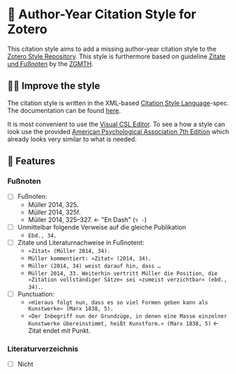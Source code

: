# 📑 Author-Year Citation Style for Zotero

This citation style aims to add a missing author-year citation style to the [Zotero Style Repository](https://www.zotero.org/styles). This style is furthermore  based on guideline [<ins>Zitate und Fußnoten</ins>](https://www.gmth.de/formatierung.aspx#zf) by the [ZGMTH](https://www.gmth.de/zeitschrift.aspx).

## 🧑‍💻 Improve the style

The citation style is written in the XML-based [Citation Style Language](https://citationstyles.org/)-spec. The documentation can be found [here](https://docs.citationstyles.org/en/stable/specification.html).

It is most convenient to use the [Visual CSL Editor](https://editor.citationstyles.org/visualEditor/). To see a how a style can look use the provided [American Psychological Association 7th Edition](apa.csl) which already looks very similar to what is needed.

## 💎 Features

### Fußnoten

- [ ] Fußnoten: 
    - Müller 2014, 325.
    - Müller 2014, 325f.
    - Müller 2014, 325–327. ← "En Dash" (`⌥ -`)
- [ ] Unmittelbar folgende Verweise auf die gleiche Publikation
    - `Ebd., 34.`
- [ ] Zitate und Literaturnachweise in Fußnotent: 
    - `»Zitat« (Müller 2014, 34).`
    - `Müller kommentiert: »Zitat« (2014, 34).`
    - `Müller (2014, 34) weist darauf hin, dass …`
    - `Müller 2014, 33. Weiterhin vertritt Müller die Position, die »Zitation vollständiger Sätze« sei »zumeist verzichtbar« (ebd., 34).`.
- [ ] Punctuation: 
    - `»Hieraus folgt nun, dass es so viel Formen geben kann als Kunstwerke« (Marx 1838, 5).`
    - `»Der Inbegriff nun der Grundzüge, in denen eine Masse einzelner Kunstwerke übereinstimmt, heißt Kunstform.« (Marx 1838, 5)` ← Zitat endet mit Punkt.

### Literaturverzeichnis

- [ ] Nicht
